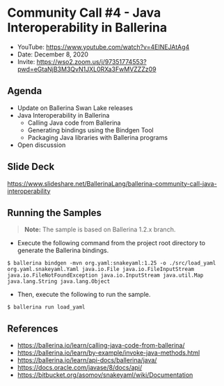 # Community Call #4 - Java Interoperability in Ballerina

- YouTube: https://www.youtube.com/watch?v=4EINEJAtAg4
- Date: December 8, 2020
- Invite: https://wso2.zoom.us/j/97351774553?pwd=eGtaNjB3M3QvN1JXL0RXa3FwMVZZZz09

## Agenda

- Update on Ballerina Swan Lake releases
- Java Interoperability in Ballerina
  - Calling Java code from Ballerina
  - Generating bindings using the Bindgen Tool
  - Packaging Java libraries with Ballerina programs
- Open discussion

## Slide Deck

https://www.slideshare.net/BallerinaLang/ballerina-community-call-java-interoperability

## Running the Samples

>**Note:** The sample is based on Ballerina 1.2.x branch.

- Execute the following command from the project root directory to generate the Ballerina bindings.
```
$ ballerina bindgen -mvn org.yaml:snakeyaml:1.25 -o ./src/load_yaml org.yaml.snakeyaml.Yaml java.io.File java.io.FileInputStream java.io.FileNotFoundException java.io.InputStream java.util.Map java.lang.String java.lang.Object
```
- Then, execute the following to run the sample.
```
$ ballerina run load_yaml
```

## References

- https://ballerina.io/learn/calling-java-code-from-ballerina/
- https://ballerina.io/learn/by-example/invoke-java-methods.html
- https://ballerina.io/learn/api-docs/ballerina/java/
- https://docs.oracle.com/javase/8/docs/api/
- https://bitbucket.org/asomov/snakeyaml/wiki/Documentation
